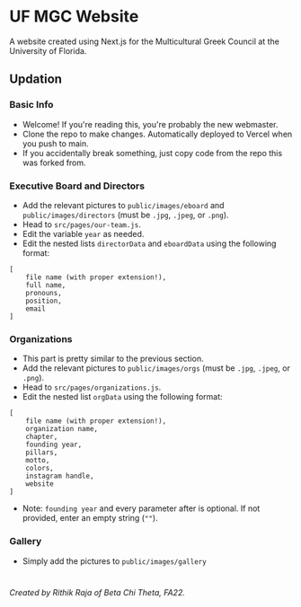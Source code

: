 # UF MGC Website

A website created using Next.js for the Multicultural Greek Council at the University of Florida.

## Updation

### Basic Info

- Welcome! If you're reading this, you're probably the new webmaster.
- Clone the repo to make changes. Automatically deployed to Vercel when you push to main.
- If you accidentally break something, just copy code from the repo this was forked from.

### Executive Board and Directors

- Add the relevant pictures to `public/images/eboard` and `public/images/directors` (must be `.jpg`, `.jpeg`, or `.png`). 
- Head to `src/pages/our-team.js`.
- Edit the variable `year` as needed.
- Edit the nested lists `directorData` and `eboardData` using the following format:
```
[
	file name (with proper extension!),
	full name,
	pronouns,
	position,
	email
]
```

### Organizations

- This part is pretty similar to the previous section.
- Add the relevant pictures to `public/images/orgs` (must be `.jpg`, `.jpeg`, or `.png`). 
- Head to `src/pages/organizations.js`.
- Edit the nested list `orgData` using the following format:
```
[
	file name (with proper extension!),
	organization name,
	chapter,
	founding year,
	pillars,
	motto,
	colors,
	instagram handle,
	website
]
```
- Note: `founding year` and every parameter after is optional. If not provided, enter an empty string (`""`).

### Gallery

- Simply add the pictures to `public/images/gallery`

#

_Created by Rithik Raja of Beta Chi Theta, FA22._